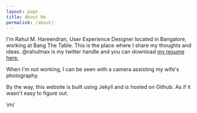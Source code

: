 ```yaml
---
layout: page
title: About Me
permalink: /about/
---
```


I'm Rahul M. Hareendran, User Experience Designer located in Bangalore, working at Bang The Table. This is the place where I share my thoughts and ideas. @rahulmax is my twitter handle and you can download <a href="/assets/resume_rahul.pdf" title="" target="_blank">my resume here.</a>

When I'm not working, I can be seen with a camera assisting my wife's photography.

By the way, this website is built using Jekyll and is hosted on Github. As if it wasn't easy to figure out.

\m/
